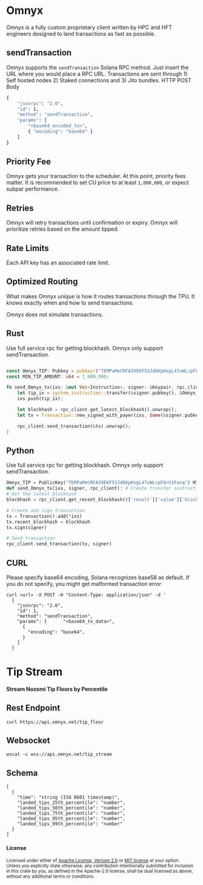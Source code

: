 # Omnyx
Omnyx is a fully custom proprietary client written by HPC and HFT engineers designed to land transactions as fast as possible. 

## sendTransaction
Omnyx supports the `sendTransaction` Solana RPC method. Just insert the URL where you would place a RPC URL. Transactions are sent through 1) Self hosted nodes 2) Staked connections and 3) Jito bundles. 
HTTP POST Body
```bash
{
    "jsonrpc": "2.0",
    "id": 1,
    "method": "sendTransaction",
    "params": [ 
        "<base64_encoded_tx>",
        { "encoding": "base64" }
    ] 
}
```
## Priority Fee
Omnyx gets your transaction to the scheduler. At this point, priority fees matter. It is recommended to set CU price to at least `1,000,000`, or expect subpar performance.
## Retries
Omnyx will retry transactions until confirmation or expiry. Omnyx will prioritize retries based on the amount tipped.
## Rate Limits
Each API key has an associated rate limit.
## Optimized Routing
What makes Omnyx unique is how it routes transactions through the TPU. It knows exactly when and how to send transactions.

Omnyx does not simulate transactions.
## Rust
Use full service rpc for getting blockhash. Omnyx only support sendTransaction.
```Rust

const Omnyx_TIP: Pubkey = pubkey!("TEMPaMeCRFAS9EKF53Jd6KpHxgL47uWLcpFArU1Fanq");
const MIN_TIP_AMOUNT: u64 = 1_000_000;

fn send_Omnyx_tx(ixs: &mut Vec<Instruction>, signer: &Keypair, rpc_client: &RpcClient) {
    let tip_ix = system_instruction::transfer(&signer.pubkey(), &Omnyx_TIP, MIN_TIP_AMOUNT);
    ixs.push(tip_ix);

    let blockhash = rpc_client.get_latest_blockhash().unwrap();
    let tx = Transaction::new_signed_with_payer(ixs, Some(&signer.pubkey()), &[signer], blockhash);

    rpc_client.send_transaction(&tx).unwrap();
}
```
## Python
Use full service rpc for getting blockhash. Omnyx only support sendTransaction.
```Python
Omnyx_TIP = PublicKey("TEMPaMeCRFAS9EKF53Jd6KpHxgL47uWLcpFArU1Fanq") MIN_TIP_AMOUNT = 1_000_000
def send_Omnyx_tx(ixs, signer, rpc_client): # Create transfer instruction tip_ix = transfer(TransferParams( from_pubkey=signer.public_key, to_pubkey=Omnyx_TIP, lamports=MIN_TIP_AMOUNT )) ixs.append(tip_ix)
# Get the latest blockhash
blockhash = rpc_client.get_recent_blockhash()['result']['value']['blockhash']

# Create and sign transaction
tx = Transaction().add(*ixs)
tx.recent_blockhash = blockhash
tx.sign(signer)

# Send transaction
rpc_client.send_transaction(tx, signer)
```
## CURL
Please specify base64 encoding, Solana recognizes base58 as default. If you do not specify, you might get malformed transaction error
```
curl <url> -X POST -H "Content-Type: application/json" -d '                                   
  {
    "jsonrpc": "2.0",
    "id": 1,
    "method": "sendTransaction",
    "params": [      "<base64_tx_data>",
      {                                                                                
        "encoding": "base64",
      }
    ]
  }
```
# Tip Stream
#### Stream Nozomi Tip Floors by Percentile
## Rest Endpoint
```
curl https://api.omnyx.net/tip_floor
```
## Websocket
```
wscat -c wss://api.omnyx.net/tip_stream
```
## Schema
```
[
  {
    "time": "string (ISO 8601 timestamp)",
    "landed_tips_25th_percentile": "number",
    "landed_tips_50th_percentile": "number",
    "landed_tips_75th_percentile": "number",
    "landed_tips_95th_percentile": "number",
    "landed_tips_99th_percentile": "number"
  }
]
```

#### License

<sup>
Licensed under either of <a href="LICENSE-APACHE">Apache License, Version
2.0</a> or <a href="LICENSE-MIT">MIT license</a> at your option.
</sup>

<br>

<sub>
Unless you explicitly state otherwise, any contribution intentionally submitted
for inclusion in this crate by you, as defined in the Apache-2.0 license, shall
be dual licensed as above, without any additional terms or conditions.
</sub>
